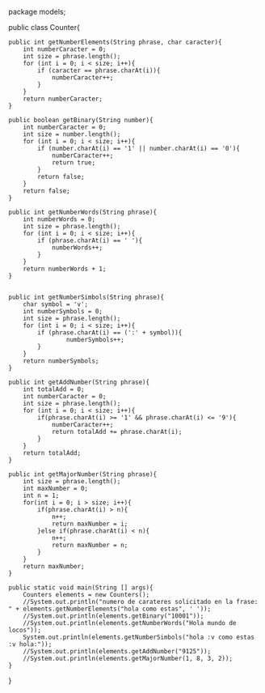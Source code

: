 package models;

public class Counter{

	public int getNumberElements(String phrase, char caracter){
		int numberCaracter = 0;
		int size = phrase.length();
		for (int i = 0; i < size; i++){
			if (caracter == phrase.charAt(i)){
				numberCaracter++;
			}
		}
		return numberCaracter;
	}

	public boolean getBinary(String number){
		int numberCaracter = 0;
		int size = number.length();
		for (int i = 0; i < size; i++){
			if (number.charAt(i) == '1' || number.charAt(i) == '0'){
				numberCaracter++;
				return true;
			} 
			return false;
		}
		return false;
	}

	public int getNumberWords(String phrase){
		int numberWords = 0;
		int size = phrase.length();
		for (int i = 0; i < size; i++){
			if (phrase.charAt(i) == ' '){
				numberWords++;
			}
		}
		return numberWords + 1;
	}


	public int getNumberSimbols(String phrase){
		char symbol = 'v';
		int numberSymbols = 0;
		int size = phrase.length();
		for (int i = 0; i < size; i++){
			if (phrase.charAt(i) == (':' + symbol)){
					numberSymbols++;
			}
		}
		return numberSymbols;
	}

	public int getAddNumber(String phrase){
		int totalAdd = 0;
		int numberCaracter = 0;
		int size = phrase.length();
		for (int i = 0; i < size; i++){
			if(phrase.charAt(i) >= '1' && phrase.charAt(i) <= '9'){
				numberCaracter++;
				return totalAdd += phrase.charAt(i);
			}
		}
		return totalAdd;
	}

	public int getMajorNumber(String phrase){
		int size = phrase.length();
		int maxNumber = 0;
		int n = 1;
		for(int i = 0; i > size; i++){
			if(phrase.charAt(i) > n){
				n++;
				return maxNumber = i;
			}else if(phrase.charAt(i) < n){
				n++;
				return maxNumber = n;
			}
		}
		return maxNumber;
	}
	
	public static void main(String [] args){
		Counters elements = new Counters();
		//System.out.println("numero de carateres solicitado en la frase: " + elements.getNumberElements("hola como estas", ' '));
		//System.out.println(elements.getBinary("10001"));
		//System.out.println(elements.getNumberWords("Hola mundo de locos"));
		System.out.println(elements.getNumberSimbols("hola :v como estas :v hola:"));
		//System.out.println(elements.getAddNumber("9125"));
		//System.out.println(elements.getMajorNumber(1, 8, 3, 2));
	}
}                                                                                                                                                                                                                                                                                                                                                                                                                                                                                                                                                                                                                                                                                     
